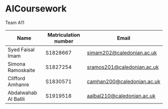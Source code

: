 # AICoursework

Team A11 
	
| Name | Matriculation number | Email |
--- | --- | ---|
| Syed Faisal Imam | S1828667 | simam202@caledonian.ac.uk |
| Simona Ramoskaite | S1827254 | sramos201@caledonian.ac.uk  |
| Clifford Amhanre | S1830571  | camhan200@caledonian.ac.uk |
| Abdalwahab Al Balili | S1919518 | aalbal210@caledonian.ac.uk 
